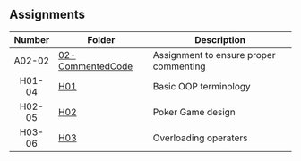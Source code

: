 ## Assignments

| Number | Folder | Description |
| :----: | ------ | ----------- |
|    A02-02    |    [02-CommentedCode](https://github.com/JoshCAtl/2143-OOP-Cupp/tree/master/Assignments/02-CommentedCode)    |      Assignment to ensure proper commenting       |
|    H01-04     |   [H01](https://github.com/JoshCAtl/2143-OOP-Cupp/blob/master/Assignments/H01/README.md)   |      Basic OOP terminology      |
|   H02-05    |   [H02](https://github.com/JoshCAtl/2143-OOP-Cupp/tree/master/Assignments/H02)    |   Poker Game design           |
|   H03-06    |   [H03](https://github.com/JoshCAtl/2143-OOP-Cupp/tree/master/Assignments/H03)    | Overloading operaters
